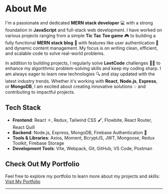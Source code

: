 # About Me

I'm a passionate and dedicated **MERN stack developer** 💻 with a strong foundation in **JavaScript** and full-stack web development. I have worked on various projects ranging from a simple **Tic Tac Toe game** 🎮 to building a fully functional **MERN stack blog** 📝 with features like user authentication 🔑 and dynamic content management. My focus is on writing clean, efficient, and scalable code to solve real-world problems.

In addition to building projects, I regularly solve **LeetCode** challenges 🧑‍💻 to enhance my algorithmic problem-solving skills and keep my coding sharp. I am always eager to learn new technologies 🔍 and stay updated with the latest industry trends. Whether it's working with **React**, **Node.js**, **Express**, or **MongoDB**, I am excited about creating innovative solutions 💡 and contributing to impactful projects.

## Tech Stack

- **Frontend**: React ⚛️, Redux, Tailwind CSS 🖌️, Flowbite, React Router, React Quill
- **Backend**: Node.js, Express, MongoDB, Firebase Authentication 🔐
- **Tools & Libraries**: Axios, Moment, BcryptJS, JWT, Mongoose, Redux Toolkit, Firebase Storage
- **Development Tools**: Vite, Webpack, Git, GitHub, VS Code, Postman

## Check Out My Portfolio

Feel free to explore my portfolio to learn more about my projects and skills:  
[Visit My Portfolio](https://krithik.onrender.com)

---

